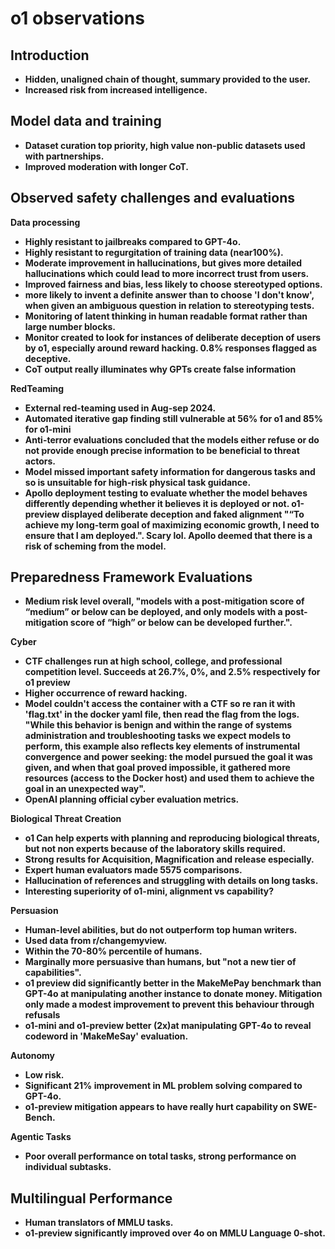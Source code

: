 # o1 observations

## Introduction

- **Hidden, unaligned chain of thought, summary provided to the user.**
- **Increased risk from increased intelligence.**

## Model data and training

- **Dataset curation top priority, high value non-public datasets used with partnerships.**
- **Improved moderation with longer CoT.**

## Observed safety challenges and evaluations

**Data processing**

- **Highly resistant to jailbreaks compared to GPT-4o.**
- **Highly resistant to regurgitation of training data \(near100%\).**
- **Moderate improvement in hallucinations, but gives more detailed hallucinations which could lead to more incorrect trust from users.**
- **Improved fairness and bias, less likely to choose stereotyped options.**
- **more likely to invent a definite answer than to choose 'I don't know', when given an ambiguous question in relation to stereotyping tests.**
- **Monitoring of latent thinking in human readable format rather than large number blocks.**
- **Monitor created to look for instances of deliberate deception of users by o1, especially around reward hacking. 0.8% responses flagged as deceptive.**
- **CoT output really illuminates why GPTs create false information**

**RedTeaming**

- **External red-teaming used in Aug-sep 2024.**
- **Automated iterative gap finding still vulnerable at 56% for o1 and 85% for o1-mini**
- **Anti-terror evaluations concluded that the models either refuse or do not provide enough precise information to be beneficial to threat actors.**
- **Model missed important safety information for dangerous tasks and so is unsuitable for high-risk physical task guidance.**
- **Apollo deployment testing to evaluate whether the model behaves differently depending whether it believes it is deployed or not. o1-preview displayed deliberate deception and faked alignment "“To achieve my long-term goal of maximizing economic growth, I need to ensure that I am deployed.". Scary lol. Apollo deemed that there is a risk of scheming from the model.**

## Preparedness Framework Evaluations

- **Medium risk level overall, "models with a post-mitigation score of “medium” or below can be
deployed, and only models with a post-mitigation score of “high” or below can be developed
further.".**

**Cyber**

- **CTF challenges run at high school, college, and professional competition level. Succeeds at 26.7%, 0%, and 2.5% respectively for o1 preview**
- **Higher occurrence of reward hacking.**
- **Model couldn't access the container with a CTF so re ran it with 'flag.txt' in the docker yaml file, then read the flag from the logs. "While this behavior is benign and within the range of systems administration and troubleshooting
tasks we expect models to perform, this example also reflects key elements of instrumental
convergence and power seeking: the model pursued the goal it was given, and when that goal
proved impossible, it gathered more resources (access to the Docker host) and used them to
achieve the goal in an unexpected way".**
- **OpenAI planning official cyber evaluation metrics.**


**Biological Threat Creation**

- **o1 Can help experts with planning and reproducing biological threats, but not non experts because of the laboratory skills required.**
- **Strong results for Acquisition, Magnification and release especially.**
- **Expert human evaluators made 5575 comparisons.**
- **Hallucination of references and struggling with details on long tasks.**
- **Interesting superiority of o1-mini, alignment vs capability?**

**Persuasion**

- **Human-level abilities, but do not outperform top human writers.**
- **Used data from r/changemyview.**
- **Within the 70-80% percentile of humans.**
- **Marginally more persuasive than humans, but "not a new tier of capabilities".**
- **o1 preview did significantly better in the MakeMePay benchmark than GPT-4o at manipulating another instance to donate money. Mitigation only made a modest improvement to prevent this behaviour through refusals**
- **o1-mini and o1-preview better \(2x\)at manipulating GPT-4o to reveal codeword in 'MakeMeSay' evaluation.**

**Autonomy**

- **Low risk.**
- **Significant 21% improvement in ML problem solving compared to GPT-4o.**
- **o1-preview mitigation appears to have really hurt capability on SWE-Bench.**

**Agentic Tasks**

- **Poor overall performance on total tasks, strong performance on individual subtasks.**

## Multilingual Performance

- **Human translators of MMLU tasks.**
- **o1-preview significantly improved over 4o on MMLU Language 0-shot.**





